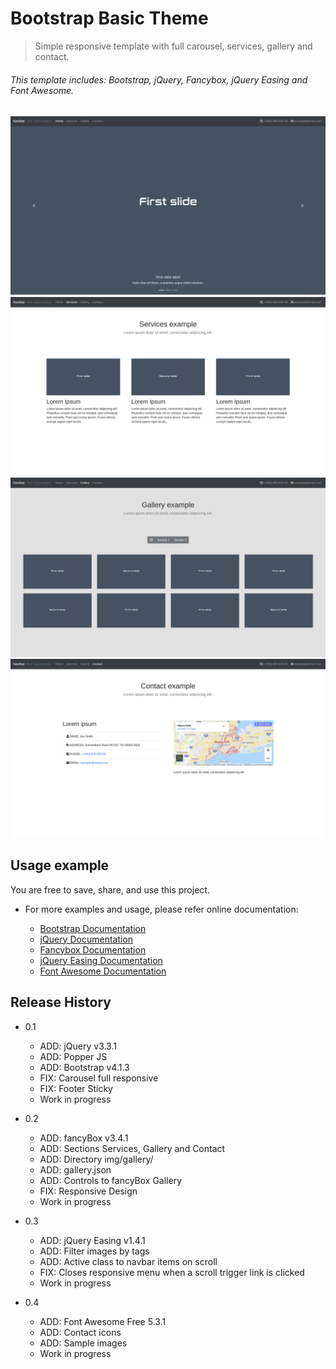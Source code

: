 # Bootstrap Basic Theme
> Simple responsive template with full carousel, services, gallery and contact.

###### This template includes: Bootstrap, jQuery, Fancybox, jQuery Easing and Font Awesome.

![](img/sample/header.png)
![](img/sample/services.png)
![](img/sample/gallery.png)
![](img/sample/contact.png)

## Usage example

You are free to save, share, and use this project.

- For more examples and usage, please refer online documentation: 

    - [Bootstrap Documentation][bootstrap] 
    - [jQuery Documentation][jquery]
    - [Fancybox Documentation][fancybox]
    - [jQuery Easing Documentation][jquery-easing]
    - [Font Awesome Documentation][font-awesome]

## Release History

* 0.1
    * ADD: jQuery v3.3.1
    * ADD: Popper JS
    * ADD: Bootstrap v4.1.3
    * FIX: Carousel full responsive
    * FIX: Footer Sticky
    * Work in progress

* 0.2
    * ADD: fancyBox v3.4.1
    * ADD: Sections Services, Gallery and Contact
    * ADD: Directory img/gallery/
    * ADD: gallery.json
    * ADD: Controls to fancyBox Gallery
    * FIX: Responsive Design
    * Work in progress

* 0.3
    * ADD: jQuery Easing v1.4.1
    * ADD: Filter images by tags
    * ADD: Active class to navbar items on scroll
    * FIX: Closes responsive menu when a scroll trigger link is clicked
    * Work in progress

* 0.4
    * ADD: Font Awesome Free 5.3.1
    * ADD: Contact icons 
    * ADD: Sample images
    * Work in progress

<!-- Markdown link & img dfn's -->
[bootstrap]: https://getbootstrap.com/docs/4.1/getting-started/introduction/
[jquery]: https://jquery.com/
[fancybox]: https://fancyapps.com/
[jquery-easing]: http://gsgd.co.uk/sandbox/jquery/easing/
[font-awesome]: https://fontawesome.com/
